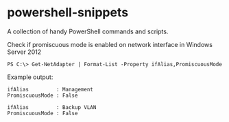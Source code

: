 # powershell-snippets
A collection of handy PowerShell commands and scripts.


Check if promiscuous mode is enabled on network interface in Windows Server 2012

```
PS C:\> Get-NetAdapter | Format-List -Property ifAlias,PromiscuousMode
```

Example output:
```
ifAlias         : Management
PromiscuousMode : False

ifAlias         : Backup VLAN
PromiscuousMode : False
```
